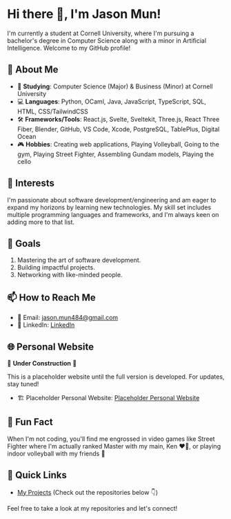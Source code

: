 # Hi there 👋, I'm Jason Mun!

I'm currently a student at Cornell University, where I'm pursuing a bachelor's degree in Computer Science along with a minor in Artificial Intelligence. Welcome to my GitHub profile!

## 🌱 About Me

- 🏫 **Studying**: Computer Science (Major) & Business (Minor) at Cornell University
- 💻 **Languages**: Python, OCaml, Java, JavaScript, TypeScript, SQL, HTML, CSS/TailwindCSS
- 🛠 **Frameworks/Tools**: React.js, Svelte, Sveltekit, Three.js, React Three Fiber, Blender, GitHub, VS Code, Xcode,  PostgreSQL, TablePlus, Digital Ocean
- 🎮 **Hobbies**: Creating web applications, Playing Volleyball, Going to the gym, Playing Street Fighter, Assembling Gundam models, Playing the cello

## 🌟 Interests

I'm passionate about software development/engineering and am eager to expand my horizons by learning new technologies. My skill set includes multiple programming languages and frameworks, and I'm always keen on adding more to that list.

## 🎯 Goals

1. Mastering the art of software development.
2. Building impactful projects.
3. Networking with like-minded people.

## 📫 How to Reach Me

- 📧 Email: [jason.mun484@gmail.com](mailto:jason.mun484@gmail.com)
- 💼 LinkedIn: [LinkedIn](https://www.linkedin.com/in/jason-mun-25181b1b9/)

## 🌐 Personal Website
🚧 **Under Construction** 🚧

This is a placeholder website until the full version is developed. For updates, stay tuned!

- 🏗️ Placeholder Personal Website: [Placeholder Personal Website](https://jason-mun-fallback-website.vercel.app/)


## 🎵 Fun Fact

When I'm not coding, you'll find me engrossed in video games like Street Fighter where I'm actually ranked Master with my main, Ken ❤️‍🔥, or playing indoor volleyball with my friends 🏐

## 🔗 Quick Links

- [My Projects](#) (Check out the repositories below 👇)

Feel free to take a look at my repositories and let's connect!
